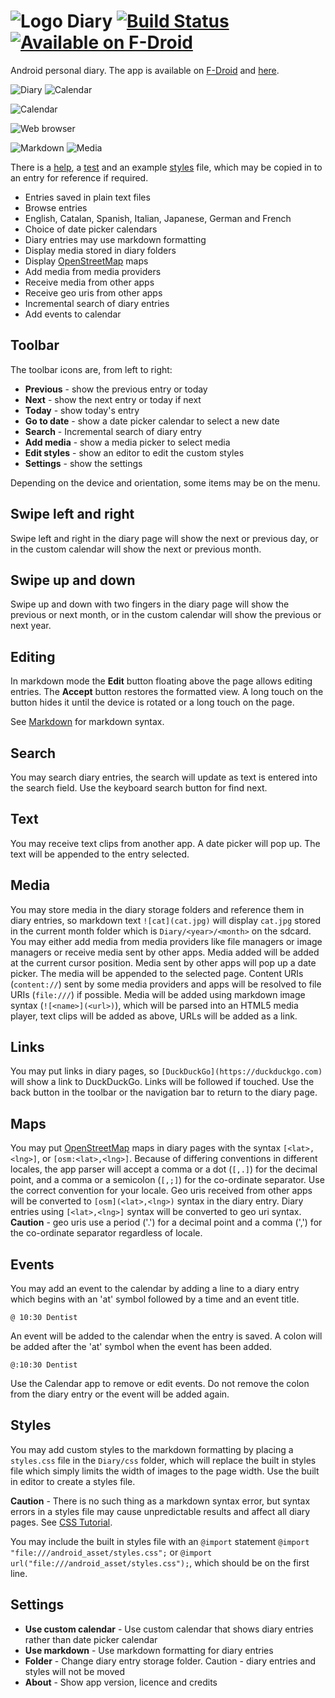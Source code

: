 # ![Logo](src/main/res/drawable-mdpi/ic_launcher.png) Diary [![Build Status](https://travis-ci.org/billthefarmer/diary.svg?branch=master)](https://travis-ci.org/billthefarmer/diary) [![Available on F-Droid](https://f-droid.org/wiki/images/c/ca/F-Droid-button_available-on_smaller.png)](https://f-droid.org/repository/browse/?fdid=org.billthefarmer.diary)

Android personal diary. The app is available on [F-Droid](https://f-droid.org/repository/browse/?fdid=org.billthefarmer.diary)
and [here](https://github.com/billthefarmer/diary/releases).

![Diary](https://github.com/billthefarmer/billthefarmer.github.io/raw/master/images/diary/Diary-phone.png) ![Calendar](https://github.com/billthefarmer/billthefarmer.github.io/raw/master/images/diary/Calendar-phone.png)

![Calendar](https://github.com/billthefarmer/billthefarmer.github.io/raw/master/images/diary/Calendar-landscape.png)

![Web browser](https://github.com/billthefarmer/billthefarmer.github.io/raw/master/images/diary/Web.png)

![Markdown](https://github.com/billthefarmer/billthefarmer.github.io/raw/master/images/diary/Media-markdown.png) ![Media](https://github.com/billthefarmer/billthefarmer.github.io/raw/master/images/diary/Media-phone.png)

There is a
[help](https://github.com/billthefarmer/diary/blob/master/data/help.md),
a
[test](https://github.com/billthefarmer/diary/blob/master/data/test.md)
and an example
[styles](https://github.com/billthefarmer/diary/blob/master/data/styles.md)
file, which may be copied in to an entry for reference if required.

* Entries saved in plain text files
* Browse entries
* English, Catalan, Spanish, Italian, Japanese, German and French
* Choice of date picker calendars
* Diary entries may use markdown formatting
* Display media stored in diary folders
* Display [OpenStreetMap](http://www.openstreetmap.org) maps
* Add media from media providers
* Receive media from other apps
* Receive geo uris from other apps
* Incremental search of diary entries
* Add events to calendar

## Toolbar
The toolbar icons are, from left to right:

* **Previous** - show the previous entry or today
* **Next** - show the next entry or today if next
* **Today** - show today's entry
* **Go to date** - show a date picker calendar to select a new date
* **Search** - Incremental search of diary entry
* **Add media** - show a media picker to select media
* **Edit styles** - show an editor to edit the custom styles
* **Settings** - show the settings

Depending on the device and orientation, some items may be on the
menu.

## Swipe left and right
Swipe left and right in the diary page will show the next or previous
day, or in the custom calendar will show the next or previous month.

## Swipe up and down
Swipe up and down with two fingers in the diary page will show the
previous or next month, or in the custom calendar will show the
previous or next year.

## Editing
In markdown mode the **Edit** button floating above the page allows
editing entries. The **Accept** button restores the formatted view. A
long touch on the button hides it until the device is rotated or a
long touch on the page.

See [Markdown](https://daringfireball.net/projects/markdown) for
markdown syntax.

## Search
You may search diary entries, the search will update as text is
entered into the search field. Use the keyboard search button for find
next.

## Text
You may receive text clips from another app. A date picker will pop
up. The text will be appended to the entry selected.

## Media
You may store media in the diary storage folders and reference them in
diary entries, so markdown text `![cat](cat.jpg)` will display
`cat.jpg` stored in the current month folder which is
`Diary/<year>/<month>` on the sdcard. You may either add media from
media providers like file managers or image managers or receive media
sent by other apps. Media added will be added at the current cursor
position. Media sent by other apps will pop up a date picker. The
media will be appended to the selected page. Content URIs
(`content://`) sent by some media providers and apps will be resolved
to file URIs (`file:///`) if possible. Media will be added using
markdown image syntax (`![<name>](<url>)`), which will be parsed into
an HTML5 media player, text clips will be added as above, URLs will be
added as a link.

## Links
You may put links in diary pages, so
`[DuckDuckGo](https://duckduckgo.com)` will show a link to
DuckDuckGo. Links will be followed if touched. Use the back button in
the toolbar or the navigation bar to return to the diary page.

## Maps
You may put [OpenStreetMap](http://www.openstreetmap.org) maps in
diary pages with the syntax `[<lat>,<lng>]`, or
`[osm:<lat>,<lng>]`. Because of differing conventions in different
locales, the app parser will accept a comma or a dot (`[,.]`) for the
decimal point, and a comma or a semicolon (`[,;]`) for the co-ordinate
separator. Use the correct convention for your locale. Geo uris
received from other apps will be converted to `[osm](<lat>,<lng>)`
syntax in the diary entry. Diary entries using `[<lat>,<lng>]` syntax
will be converted to geo uri syntax. **Caution** - geo uris use a
period ('.') for a decimal point and a comma (',') for the co-ordinate
separator regardless of locale.

## Events
You may add an event to the calendar by adding a line to a diary entry
which begins with an 'at' symbol followed by a time and an event
title.

    @ 10:30 Dentist

An event will be added to the calendar when the entry is saved. A
colon will be added after the 'at' symbol when the event has been
added.

    @:10:30 Dentist

Use the Calendar app to remove or edit events. Do not remove the colon
from the diary entry or the event will be added again.

## Styles
You may add custom styles to the markdown formatting by placing a
`styles.css` file in the `Diary/css` folder, which will replace the
built in styles file which simply limits the width of images to the
page width. Use the built in editor to create a styles file.

**Caution** - There is no such thing as a markdown syntax error, but
syntax errors in a styles file may cause unpredictable results and
affect all diary pages. See
[CSS Tutorial](https://www.w3schools.com/Css).

You may include the built in styles file with an `@import` statement
`@import "file:///android_asset/styles.css";` or
`@import url("file:///android_asset/styles.css");`, which should be on
the first line.

## Settings
* **Use custom calendar** - Use custom calendar that shows diary
  entries rather than date picker calendar
* **Use markdown** - Use markdown formatting for diary entries
* **Folder** - Change diary entry storage folder. Caution - diary
  entries and styles will not be moved
* **About** - Show app version, licence and credits
